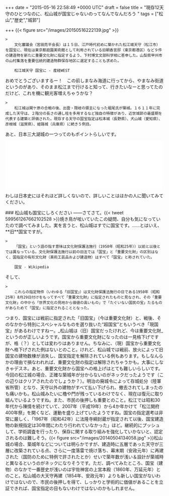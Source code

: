 
+++
date = "2015-05-16 22:58:49 +0000 UTC"
draft = false
title = "現存12天守のひとつなのに、松山城が国宝じゃないのってなんでなんだろう "
tags = ["松山","歴史","城郭"]

+++
{{< figure src="/images/20150516222139.jpg"  >}}<br/>


    >
        文化審議会（宮田亮平会長）は１５日、江戸時代初めに築かれた松江城天守（松江市）を国宝に、現在は東京都庭園美術館として利用されている旧朝香宮邸（東京都港区）など９件の建造物を新たに重要文化財に指定するよう、下村博文文部科学相に答申した。山梨県甲州市の山村集落を重要伝統的建造物群保存地区に選定することも求めた。

        松江城天守 国宝に - 産経WEST
    
おめでとうございまするー！　この前しまなみ海道に行ってから、やまなみ街道というのがあり、そのまま松江まで行けると知って、行きたいなーと思ってたのだけど、これを機に観光客増えちゃうかな？　

    >
        松江城は関ケ原の合戦の後、出雲・隠岐の領主になった堀尾氏が築城。１６１１年に完成した天守は、２階分の長さの通し柱を多用するなど独自の特徴があり、近世城郭の最盛期を代表する建築と評価された。現存する天守の国宝指定は松本城（長野県）、犬山城（愛知県）、彦根城（滋賀県）、姫路城（兵庫県）に続き５例目。

    
あと、日本三大湖城の一つってのもポイントらしいです。<iframe src="//hatenablog-parts.com/embed?url=http%3A%2F%2Fbushoojapan.com%2Fnews%2F2015%2F05%2F16%2F49891" title="現存１２天守の第５の国宝に名乗りあげた松江城天守を作った堀尾吉晴とは | BUSHOO!JAPAN（武将ジャパン）" class="embed-card embed-webcard" scrolling="no" frameborder="0" style="display: block; width: 100%; height: 155px; max-width: 500px; margin: 10px 0px;"><a href="http://bushoojapan.com/news/2015/05/16/49891">現存１２天守の第５の国宝に名乗りあげた松江城天守を作った堀尾吉晴とは | BUSHOO!JAPAN（武将ジャパン）</a></iframe>わしは日本史にはそれほど詳しくないので、詳しいことはほかの人に聞いてみてください。

<div class="section">
    ### 松山城も国宝にしろください
    ――さてさて。{{< tweet 599561267662102528 >}}焼き鳥が呟いていたこの疑問、自分も気になっていたので調べてみました。実を言うと、松山城はすでに国宝です。……とはいえ、**旧**国宝ですが。

    >
        「国宝」という語の指す意味は文化財保護法施行（1950年（昭和25年））以前と以後とでは異なっている。文化財保護法施行以前の旧法では「国宝」と「重要文化財」の区別はなく、国指定の有形文化財（美術工芸品および建造物）はすべて「国宝」と称されていた。

        国宝 - Wikipedia
    
そして、

    >
        これらの指定物件（いわゆる「旧国宝」）は文化財保護法施行の日である1950年（昭和25年）8月29日付けをもってすべて「重要文化財」に指定されたものと見なされ、その「重要文化財」の中から「世界文化の見地から価値の高いもの」で「たぐいない国民の宝」たるものがあらためて「国宝」に指定されることとなった。

    
つまり、国宝には戦前に指定された「旧国宝」（今は重要文化財）と、戦後、そのなかから特別にスペシャルなものを選り抜いた“超国宝”ともいうべき「現国宝」があるわけですねー。_松山城は（旧）国宝だったけれど、今は重要文化財_というのが正しいようです。国宝から重要文化財になったのは一見格下げですが、格（？）としては変わりはありません。ちなみに、（現）国宝から重要文化財へ格下げされた例はないとのこと。けれど、松山城では戦前、放火によって旧国宝の建物数棟が消失し、国宝指定を解除されている例もあります。もしなんらかの理由で損なわれれば、重要文化財の指定は解除されちゃうかも。大事にしなきゃデスネ。あと、重要文化財から国宝への格上げはとても難しいらしいです。今回の松江城の場合、正確な築城年が分からないのがネックだったようです（この辺りはクリアされたのでしょうか？）。明治の廃城令によって存城処分（陸軍省所管）となり、天守以外の建物がすべて払い下げられ、撤去されてしまったのも痛いかも。松山城みたいに櫓や門が残っているわけでなく、現在は復元に取り組んでいるようですね。また、市民の後押しも重要とのこと。松江では昭和30年代から陳情を続けていて、2007年（平成19年）から4か年かけて「松江開府400年祭」を開くなど、運動を盛り上げていたようですね。国宝の指定選考は非常に厳しく、「1967年（昭和42年）に法隆寺綱封蔵が指定されて以後、国宝建造物の新規指定は30年間にわたり行われていなかった」ほど。継続的にプッシュして、学術調査を行ったり、保存に関する取り組みを強化していかないと、認定されるのは難しそう。{{< figure src="/images/20140504134058.jpg"  >}}松山城の場合、築城年などについては明らかですが、建造時に五層であった天守が三層に改築されている点、さらに一度落雷で焼け落ち、幕末期（安政元年）に再建された（国防のために特例で許されたとか）せいで築年数が浅い＆設計が築城時と異なるというのがネックになりそうです。ただ、調べてみたところ、国宝（建物）のなかで一番歴史が浅いのは宇佐神宮の上宮本殿（1860年、万延元年）とのこと。松山城の大天守再建（1854年、安政元年）よりも新しい国宝がないわけではないので、市民の後押しを得て、しっかりと学術的に価値があることを立証できれば、国宝指定の目もないわけではないのかもしれません。

</div>

